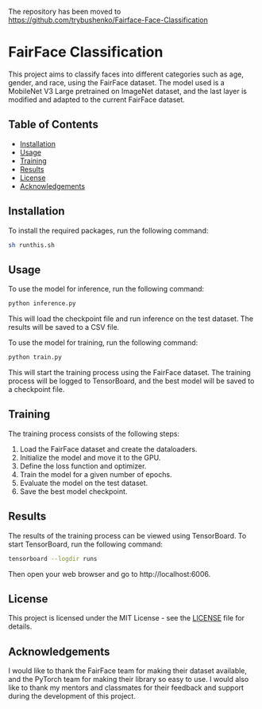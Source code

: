 The repository has been moved to https://github.com/trybushenko/Fairface-Face-Classification
# FairFace Classification 

This project aims to classify faces into different categories such as age, gender, and race, using the FairFace dataset. The model used is a MobileNet V3 Large pretrained on ImageNet dataset, and the last layer is modified and adapted to the current FairFace dataset.

## Table of Contents

- [Installation](#installation)
- [Usage](#usage)
- [Training](#training)
- [Results](#results)
- [License](#license)
- [Acknowledgements](#acknowledgements)

## Installation

To install the required packages, run the following command:

```bash
sh runthis.sh
```

## Usage

To use the model for inference, run the following command:

```bash
python inference.py
```

This will load the checkpoint file and run inference on the test dataset. The results will be saved to a CSV file.

To use the model for training, run the following command:

```bash
python train.py
```

This will start the training process using the FairFace dataset. The training process will be logged to TensorBoard, and the best model will be saved to a checkpoint file.

## Training

The training process consists of the following steps:

1. Load the FairFace dataset and create the dataloaders.
2. Initialize the model and move it to the GPU.
3. Define the loss function and optimizer.
4. Train the model for a given number of epochs.
5. Evaluate the model on the test dataset.
6. Save the best model checkpoint.

## Results

The results of the training process can be viewed using TensorBoard. To start TensorBoard, run the following command:

```bash
tensorboard --logdir runs
```

Then open your web browser and go to http://localhost:6006.

## License

This project is licensed under the MIT License - see the [LICENSE](LICENSE) file for details.

## Acknowledgements

I would like to thank the FairFace team for making their dataset available, and the PyTorch team for making their library so easy to use. I would also like to thank my mentors and classmates for their feedback and support during the development of this project.
